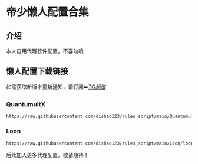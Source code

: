 # 帝少懒人配置合集

## 介绍
本人自用代理软件配置，不喜勿喷

## 懒人配置下载链接  
如需获取新版本更新通知，请订阅➡️[*TG频道*](https://t.me/dishao_channel)

### QuantumultX
    https://raw.githubusercontent.com/dishao123/rules_script/main/QuantumultX/quanx.conf
### Loon
    https://raw.githubusercontent.com/dishao123/rules_script/main/Loon/loon.conf

后续加入更多代理配置，敬请期待！

